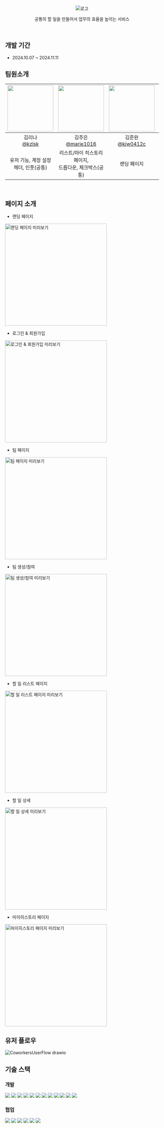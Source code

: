<br/>

<div align='center' ><img src='https://github.com/user-attachments/assets/56529be8-e0ca-421a-b335-63401644c6dc' alt="로고"/>

공통의 할 일을 만들어서 업무의 효율을 높이는 서비스

</div>

<br/>

## 개발 기간

- 2024.10.07 ~ 2024.11.11
  <br/>

## 팀원소개

| <a href='https://github.com/kzlsk'><img src="https://avatars.githubusercontent.com/u/152532049?v=4" width="150" height="150"/></a> | <a href='https://github.com/marie1016'><img src="https://avatars.githubusercontent.com/u/170187257?v=4" width="150" height="150"/></a> | <a href='https://github.com/marie1016'><img src="https://avatars.githubusercontent.com/u/170187257?v=4" width="150" height="150"/></a> | <a href='https://github.com/Jaeheon96'><img src="https://avatars.githubusercontent.com/u/170187257?v=4" width="150" height="150"/></a> | <a href='https://github.com/KorpoQ'><img src="https://avatars.githubusercontent.com/u/170187257?v=4" width="150" height="150"/></a> |
| :----------------------------------------------------------------------------------------------------------------------------------: | :-----------------------------------------------------------------------------------------------------------------------------------: | :-------------------------------------------------------------------------------------------------------------------------------------: | :-----------------------------------------------------------------------------------------------------------------------------------: | :-------------------------------------------------------------------------------------------------------------------------------: |
|                                       김리나<br/>[@kzlsk](https://github.com/kzlsk)                                         |                                      김주은<br/>[@marie1016](https://github.com/marie1016)                                       |                                       김준완<br/>[@kjw0412c](https://github.com/kjw0412c)                                       |                                               손재헌<br/>[@Jaeheon96](https://github.com/Jaeheon96)                                                |                                        임귀태<br/>[@KorpoQ](https://github.com/KorpoQ)                                         |
|                                               유저 기능, 계정 설정<br/>헤더, 인풋(공통)                                                |                                                        리스트/마이 히스토리 페이지,<br/>드롭다운, 체크박스(공통)                                                        |                                                                랜딩 페이지                                                                 |                                              팀 페이지, 팀 생성/참여하기,<br/>유저 기능                                              |                                                  버튼, 모달(공통)                                                  |

<br/>

## 페이지 소개

- 랜딩 페이지

<img style='width: 333px;' src='https://github.com/user-attachments/assets/1e4fa3d2-2631-499f-addb-4f9f7c80c7f0' alt='랜딩 페이지 미리보기'/>
<br/>

- 로그인 & 회원가입

<img style='width: 333px;' src='https://github.com/user-attachments/assets/0f218a88-0d75-4bf6-8a15-39152df9c878' alt='로그인 & 회원가입 미리보기'/>
<br/>

- 팀 페이지

<img style='width: 333px;' src='https://github.com/user-attachments/assets/918f9726-24eb-49e2-a320-a2337a95ef92' alt='팀 페이지 미리보기'/>
<br/>

- 팀 생성/참여

<img style='width: 333px;' src='https://github.com/user-attachments/assets/15c159a5-30c0-4760-afd3-fb9b0b7067bd' alt='팀 생성/참여 미리보기'/>
<br/>

- 할 일 리스트 페이지

<img style='width: 333px;' src='https://github.com/user-attachments/assets/d99b1f72-ceb4-47ea-a1c4-a948eb609dbf' alt='할 일 리스트 페이지 미리보기'/>
<br/>

- 할 일 상세

<img style='width: 333px;' src='https://github.com/user-attachments/assets/4052b886-d449-4ceb-b23d-5327cc6e8eff' alt='할 일 상세 미리보기'/>
<br/>

- 마이히스토리 페이지

<img style='width: 333px;' src='https://github.com/user-attachments/assets/ea0be713-b73b-488d-9902-121e4848b1ce' alt='마이히스토리 페이지 미리보기'/>
<br/>

## 유저 플로우
![CoworkersUserFlow drawio](https://github.com/user-attachments/assets/31551236-bee2-47a5-a14a-c33fb4d285a9)
<br/>

## 기술 스택

### 개발

<div>
<img src="https://img.shields.io/badge/TypeScript-3178C6?style=flat-square&logo=TypeScript&logoColor=white"/>
<img src="https://img.shields.io/badge/REACT-61DAFB?style=flat-square&logo=React&logoColor=black"/>
<img src="https://img.shields.io/badge/NEXT.js-000000?style=flat-square&logo=nextdotjs&logoColor=white"/>
<img src="https://img.shields.io/badge/Tailwindcss-06B6D4?style=flat-square&logo=tailwindcss&logoColor=white"/>
<img src="https://img.shields.io/badge/Axios-5A29E4?style=flat-square&logo=axios&logoColor=white"/>
<img src="https://img.shields.io/badge/TanstackReactQuery-FF4154?style=flat-square&logo=reactquery&logoColor=white"/>
<img src="https://img.shields.io/badge/Hello-pangea/dnd-FF4154?style=flat-square"/>
<img src="https://img.shields.io/badge/React-datepicker-FF4154?style=flat-square"/>
<img src="https://img.shields.io/badge/React-toastify-FF4154?style=flat-square"/>
<img src="https://img.shields.io/badge/Flowbite-FF4154?style=flat-square"/>
<img src="https://img.shields.io/badge/Swiper-FF4154?style=flat-square"/>
<img src="https://img.shields.io/badge/Framer-motion-FF4154?style=flat-square"/>
</div>

### 협업

<div>
<img src="https://img.shields.io/badge/ESLint-4B32C3?style=flat-square&logo=eslint&logoColor=white"/>
<img src="https://img.shields.io/badge/Prettier-F7B93E?style=flat-square&logo=prettier&logoColor=white"/>
<img src="https://img.shields.io/badge/Git-181717?style=flat-square&logo=Git&logoColor=white"/>
<img src="https://img.shields.io/badge/GitHub-181717?style=flat-square&logo=GitHub&logoColor=white"/>
<img src="https://img.shields.io/badge/Jira-E34F26?style=flat-square">
<img src="https://img.shields.io/badge/Notion-E34F26?style=flat-square&">
</div>
